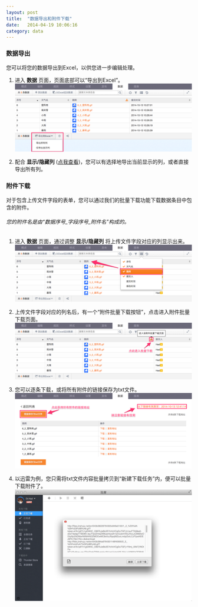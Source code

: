 ```yaml
---
layout: post
title:  "数据导出和附件下载"
date:   2014-04-19 10:06:16
category: data
---
```


### 数据导出

您可以将您的数据导出到Excel，以供您进一步编辑处理。

1. 进入 **数据** 页面，页面底部可以“导出到Excel”。
	![](/images/data-export-1.png)

2. 配合 **显示/隐藏列** ([点我查看](data.html#show_hide_col))，您可以有选择地导出当前显示的列，或者直接导出所有列。

### 附件下载

对于包含上传文件字段的表单，您可以通过我们的批量下载功能下载数据条目中包含的附件。
###### 您的附件名是由“数据序号\_字段序号_附件名”构成的。

1. 进入 **数据** 页面，通过调整 **显示/隐藏列** 将上传文件字段对应的列显示出来。
	![](/images/batch-download-1.png)

2. 上传文件字段对应的列名后，有一个“附件批量下载按钮”，点击进入附件批量下载页面。
	![](/images/batch-download-2.png)

3. 您可以逐条下载，或将所有附件的链接保存为txt文件。
	![](/images/batch-download-3.png)

4. 以迅雷为例，您只需将txt文件内容批量拷贝到“新建下载任务”内，便可以批量下载附件了。
	![](/images/batch-download-4.png)
